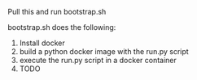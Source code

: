 Pull this and run bootstrap.sh

bootstrap.sh does the following:
1. Install docker
1. build a python docker image with the run.py script
1. execute the run.py script in a docker container
  1. TODO
